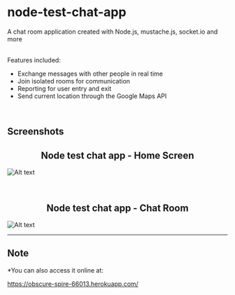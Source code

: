 # node-test-chat-app
A chat room application created with Node.js, mustache.js, socket.io and more

<br/>Features included:
- Exchange messages with other people in real time
- Join isolated rooms for communication
- Reporting for user entry and exit
- Send current location through the Google Maps API
<br />


Screenshots
---------------------
<h2 align="center">Node test chat app - Home Screen</h2>

![Alt text](https://github.com/Theofilos-Chamalis/node-test-chat-app/blob/master/home%20screen.png "Home Screen")

<br />

<h2 align="center">Node test chat app - Chat Room</h2>

![Alt text](https://github.com/Theofilos-Chamalis/node-test-chat-app/blob/master/chat%20room.png "Chat Room")

---------------------

<h2>Note</h2>
*You can also access it online at:

https://obscure-spire-66013.herokuapp.com/
